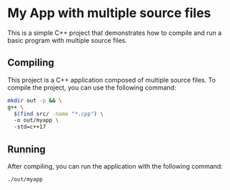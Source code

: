 # My App with multiple source files
This is a simple C++ project that demonstrates how to compile and run a basic program with multiple source files.

## Compiling
This project is a C++ application composed of multiple source files. To compile the project, you can use the following command:
```bash
mkdir out -p && \
g++ \
  $(find src/ -name "*.cpp") \  
  -o out/myapp \  
  -std=c++17
```

## Running
After compiling, you can run the application with the following command:
```
./out/myapp
```